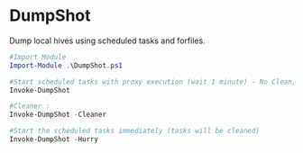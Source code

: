 # DumpShot
Dump local hives using scheduled tasks and forfiles. 

```powershell
#Import Module
Import-Module .\DumpShot.ps1

#Start scheduled tasks with proxy execution (wait 1 minute) - No Clean, Better for Decorrelation
Invoke-DumpShot

#Cleaner :
Invoke-DumpShot -Cleaner

#Start the scheduled tasks immediately (tasks will be cleaned)
Invoke-DumpShot -Hurry

```
